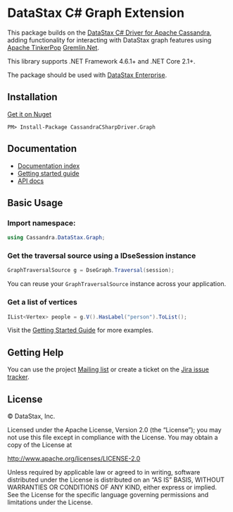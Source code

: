 # DataStax C# Graph Extension

This package builds on the [DataStax C# Driver for Apache Cassandra][driver], adding functionality for interacting
with DataStax graph features using [Apache TinkerPop][tinkerpop] [Gremlin.Net][gremlin-dotnet].

This library supports .NET Framework 4.6.1+ and .NET Core 2.1+.

The package should be used with [DataStax Enterprise][dse].

## Installation

[Get it on Nuget][nuget]

```
PM> Install-Package CassandraCSharpDriver.Graph
```

## Documentation

- [Documentation index][doc-index]
- [Getting started guide][getting-started]
- [API docs][doc-api]

## Basic Usage

### Import namespace:

```c#
using Cassandra.DataStax.Graph;
```

### Get the traversal source using a IDseSession instance

```c#
GraphTraversalSource g = DseGraph.Traversal(session);
```

You can reuse your `GraphTraversalSource` instance across your application.

### Get a list of vertices

```c#
IList<Vertex> people = g.V().HasLabel("person").ToList();
```

Visit the [Getting Started Guide][getting-started] for more examples.

## Getting Help

You can use the project [Mailing list][mailing-list] or create a ticket on the [Jira issue tracker][jira].

## License

© DataStax, Inc.

Licensed under the Apache License, Version 2.0 (the “License”); you may not use this file except in compliance with the License. You may obtain a copy of the License at

http://www.apache.org/licenses/LICENSE-2.0

Unless required by applicable law or agreed to in writing, software distributed under the License is distributed on an “AS IS” BASIS, WITHOUT WARRANTIES OR CONDITIONS OF ANY KIND, either express or implied. See the License for the specific language governing permissions and limitations under the License.

[dse]: http://www.datastax.com/products/datastax-enterprise
[driver]: http://docs.datastax.com/en/developer/csharp-driver/latest/
[nuget]: https://www.nuget.org/packages/CassandraCSharpDriver.Graph
[doc-index]: http://docs.datastax.com/en/developer/csharp-dse-graph/latest/
[doc-api]: http://docs.datastax.com/en/drivers/csharp-dse-graph/1.2/
[getting-started]: http://docs.datastax.com/en/developer/csharp-dse-graph/latest/getting-started/
[jira]: https://datastax-oss.atlassian.net/projects/CSHARP/issues
[mailing-list]: https://groups.google.com/a/lists.datastax.com/forum/#!forum/csharp-driver-user
[tinkerpop]: http://tinkerpop.apache.org/
[gremlin-dotnet]: http://tinkerpop.apache.org/docs/3.2.9/reference/#gremlin-DotNet
